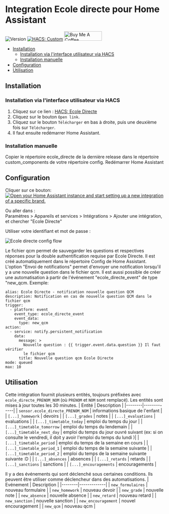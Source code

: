 # Integration Ecole directe pour Home Assistant

![Version](https://img.shields.io/github/v/release/hacf-fr/hass-ecoledirecte?label=version) [![HACS: Custom](https://img.shields.io/badge/HACS-Custom-orange.svg)](https://github.com/custom-components/hacs) <a href="https://www.buymeacoffee.com/giga77" target="_blank"><img src="https://cdn.buymeacoffee.com/buttons/default-orange.png" alt="Buy Me A Coffee" height="30" width="120"></a>

- [Installation](#Installation)
  - [Installation via l'interface utilisateur via HACS](#Installation-via-linterface-utilisateur-via-hacs)
  - [Installation manuelle](<#Installation-manuelle>)
- [Configuration](#Configuration)
- [Utilisation](#Utilisation)


## Installation

### Installation via l'interface utilisateur via HACS

1. Cliquez sur ce lien : [HACS: Ecole Directe](https://my.home-assistant.io/redirect/hacs_repository/?owner=hacf-fr&repository=hass-ecoledirecte)
2. Cliquez sur le bouton `Open link`.
3. Cliquez sur le bouton `Télécharger` en bas à droite, puis une deuxième fois sur `Télécharger`.
5. Il faut ensuite redémarrer Home Assistant.

### Installation manuelle
Copier le répertoire ecole_directe de la dernière release dans le répertoire custom_components de votre répertoire config. Redémarrer Home Assistant

## Configuration

Cliquer sur ce bouton:  
[![Open your Home Assistant instance and start setting up a new integration of a specific brand.](https://my.home-assistant.io/badges/brand.svg)](https://my.home-assistant.io/redirect/config_flow_start/?domain=ecole_directe)

Ou aller dans :  
Paramètres > Appareils et services > Intégrations > Ajouter une intégration, et chercher "Ecole Directe"

Utiliser votre identifiant et mot de passe :

![Ecole directe config flow](doc/config_flow_username_password.png)

Le fichier qcm permet de sauvegarder les questions et respectives réponses pour la double authentification requise par Ecole Directe. Il est créé automatiquement dans le répertoire Config de Home Assistant.
L'option "Envoi de notifications" permet d'envoyer une notification lorsqu'il y a une nouvelle question dans le fichier qcm. Il est aussi possible de créer une automatisation à partir de l'événement "ecole_directe_event" de type "new_qcm.
Exemple:
```
alias: Ecole Directe - notification nouvelle question QCM
description: Notification en cas de nouvelle question QCM dans le fichier qcm
trigger:
  - platform: event
    event_type: ecole_directe_event
    event_data:
      type: new_qcm
action:
  - service: notify.persistent_notification
    data:
      message: >
        Nouvelle question : {{ trigger.event.data.question }} Il faut vérifier
        le fichier qcm
      title: Nouvelle question qcm Ecole Directe
mode: queued
max: 10
```

## Utilisation

Cette intégration fournit plusieurs entités, toujours préfixées avec `ecole_directe_PRENOM_NOM` (où `PRENOM` et `NOM` sont remplacé).
Les entités sont mises à jour toutes les 30 minutes.
| Entité | Description |
|--------|-------------|
| `sensor.ecole_directe_PRENOM_NOM` | informations basique de l'enfant |
| `[...]_homework` | devoirs |
| `[...]_grades` | notes |
| `[...]_evaluations` | evaluations |
| `[...]_timetable_today` | emploi du temps du jour |
| `[...]_timetable_tomorrow` | emploi du temps du lendemain |
| `[...]_timetable_next_day` | emploi du temps du jour ouvré suivant (ex: si on consulte le vendredi, il doit y avoir l'emploi du temps du lundi )|
| `[...]_timetable_period` | emploi du temps de la semaine en cours |
| `[...]_timetable_period_1` | emploi du temps de la semaine suivante |
| `[...]_timetable_period_2` | emploi du temps de la semaine suivante suivante :D |
| `[...]_absences` | absences |
| `[...]_retards` | retards |
| `[...]_sanctions` | sanctions |
| `[...]_encouragements` | encouragements |

Il y a des événements qui sont déclenché sous certaines conditions. Ils peuvent être utiliser comme déclencheur dans des automatisations.
| Evénement | Description |
|--------|-------------|
| `new_formulaires` | nouveau formulaire |
| `new_homework` | nouveau devoir |
| `new_grade` | nouvelle note |
| `new_absence` | nouvelle absence |
| `new_retard` | nouveau retard |
| `new_sanction` | nouvelle sanction |
| `new_encouragement` | nouvel encouragement |
| `new_qcm` | nouveau qcm |

